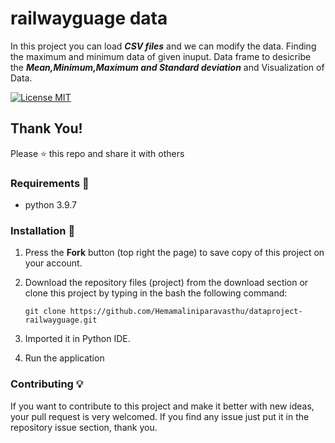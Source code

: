 # railwayguage data
In this project you can load ***CSV files*** and we can modify the data.
Finding the maximum and minimum data of given inuput.
Data frame to desicribe the ***Mean,Minimum,Maximum and Standard deviation*** and
Visualization of Data.

[![License MIT](https://img.shields.io/badge/license-MIT-blue.svg)](LICENSE)


## Thank You!
Please ⭐️ this repo and share it with others


### Requirements 🔧
* python 3.9.7

### Installation 🔌
1. Press the **Fork** button (top right the page) to save copy of this project on your account.

2. Download the repository files (project) from the download section or clone this project by typing in the bash the following command:

       git clone https://github.com/Hemamaliniparavasthu/dataproject-railwayguage.git
3. Imported it in Python IDE.
4. Run the application 

### Contributing 💡
If you want to contribute to this project and make it better with new ideas, your pull request is very welcomed.
If you find any issue just put it in the repository issue section, thank you.
